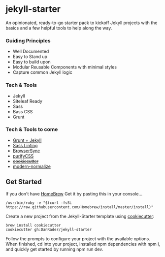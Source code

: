 # jekyll-starter
An opinionated, ready-to-go starter pack to kickoff Jekyll projects with the basics and a few helpful tools to help along the way.

### Guiding Principles
* Well Documented
* Easy to Stand up
* Easy to build upon
* Modular Reusable Components with minimal styles
* Capture common Jekyll logic

### Tech & Tools
* Jekyll
* Siteleaf Ready
* Sass
* Bass CSS
* Grunt

### Tech & Tools to come
* [Grunt + Jekyll](https://github.com/dannygarcia/grunt-jekyll)
* [Sass Linting](https://github.com/sasstools/grunt-sass-lint)
* [BrowserSync](https://browsersync.io/)
* [purifyCSS](https://github.com/purifycss/purifycss)
* ~~[cookiecutter](https://github.com/audreyr/cookiecutter)~~
* [modern-normalize](https://github.com/sindresorhus/modern-normalize)

## Get Started
If you don't have [HomeBrew](https://brew.sh/) Get it by pasting this in your console...
```
/usr/bin/ruby -e "$(curl -fsSL https://raw.githubusercontent.com/Homebrew/install/master/install)"
```
Create a new project from the Jekyll-Starter template using [cookiecutter](https://github.com/audreyr/cookiecutter):

```
brew install cookiecutter
cookiecutter gh:DanRader/jekyll-starter
```

Follow the prompts to configure your project with the available options. When finished, cd into your project, installed npm dependencies with npm i, and quickly get started by running npm run dev.
